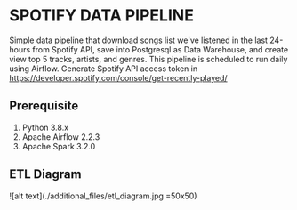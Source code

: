 # SPOTIFY DATA PIPELINE
Simple data pipeline that download songs list we've listened in the last 24-hours from Spotify API, save into Postgresql as Data Warehouse, and create view top 5 tracks, artists, and genres. This pipeline is scheduled to run daily using Airflow. Generate Spotify API access token in https://developer.spotify.com/console/get-recently-played/

## Prerequisite
1. Python 3.8.x
2. Apache Airflow 2.2.3
3. Apache Spark 3.2.0

## ETL Diagram
![alt text](./additional_files/etl_diagram.jpg =50x50)
